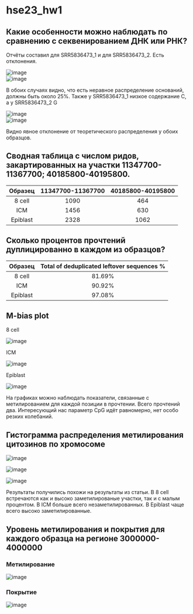 # hse23_hw1

## Какие особенности можно наблюдать по сравнению с секвенированием ДНК или РНК? 

Отчёты составил для SRR5836473_1 и для SRR5836473_2. Есть отклонения.

![image](https://user-images.githubusercontent.com/77894393/217579707-4de97bb9-7517-4a9e-81fa-61f20a1b60d7.png)
<br>![image](https://user-images.githubusercontent.com/77894393/217579761-66e974df-1d09-49b3-b40a-d6ad131a7f78.png)

В обоих случаях видно, что есть неравное распределение оснований, должны быть около 25%. Также у SRR5836473_1 низкое содержание С, а у SRR5836473_2 G

![image](https://user-images.githubusercontent.com/77894393/217580764-d208b7f6-648e-43e0-8896-2209473da066.png)
<br>![image](https://user-images.githubusercontent.com/77894393/217580829-b4e9c537-24e8-4922-ab07-6bda26a40dd9.png)

Видно явное отклонение от теоретического распределения у обоих образцов.

##  Cводная таблица c числом ридов, закартированных на участки 11347700-11367700; 40185800-40195800.

| Образец | 11347700-11367700 | 40185800-40195800|
|:-------:|:-----------------:|:----------------:|
| 8 cell  | 1090              | 464              |
| ICM     | 1456              | 630              |
| Epiblast| 2328              | 1062             |


## Сколько процентов прочтений дуплицированно в каждом из образцов?

| Образец | Total of deduplicated leftover sequences % |
|:-------:|:------------------------------------------:|
| 8 cell  | 81.69%                                     |
| ICM     | 90.92%                                     |
| Epiblast| 97.08%                                     |

## M-bias plot

8 cell

![image](https://user-images.githubusercontent.com/77894393/217585703-b2b2be53-b361-48d1-a731-0ed2fc820961.png)

ICM

![image](https://user-images.githubusercontent.com/77894393/217585786-f7e88108-d564-4333-b108-6fc609d1b890.png)

Epiblast

![image](https://user-images.githubusercontent.com/77894393/217585856-d86dc1c0-8fe3-4941-a954-9d55f1528fa8.png)

На графиках можно наблюдать показатели, связанные с метилированием для каждой позиции в прочтении. Всего прочтений два. Интересующий нас параметр CpG идёт равномерно, нет особо резких колебаний.

## Гистограмма распределения метилирования цитозинов по хромосоме 

![image](https://user-images.githubusercontent.com/77894393/217596339-b381512a-6d17-4bb1-ae80-0179784a9478.png)

![image](https://user-images.githubusercontent.com/77894393/217596374-c20e4e77-bbda-4e86-8d6f-e98c05274efa.png)

![image](https://user-images.githubusercontent.com/77894393/217596412-4f4d0b20-8798-4cde-9efa-84f1c858f1af.png)

Результаты получились похожи на результаты из статьи. В 8 cell встречаются как и высоко заметилированые участки, так и с малым процентом. В ICM больше всего незаметилированных. В Epiblast чаще всего высоко заметилированные.

## Уровень метилирования и покрытия для каждого образца на регионе 3000000-4000000

### Метилирование

![image](https://user-images.githubusercontent.com/77894393/217593333-88efd2c5-1894-48d7-97ba-4d3b9008407e.png)

### Покрытие

![image](https://user-images.githubusercontent.com/77894393/217593423-8030ebd2-db4e-4e28-9e45-87cd432afdf6.png)
